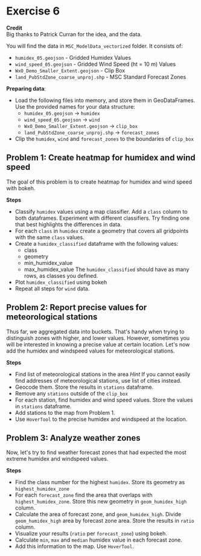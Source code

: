 # Exercise 6

**Credit**  
Big thanks to Patrick Curran for the idea, and the data.

You will find the data in `MSC_ModelData_vectorized` folder. It consists of:
* `humidex_05.geojson` - Gridded Humidex Values
* `wind_speed_05.geojson` - Gridded Wind Speed (ht = 10 m) Values
* `WxO_Demo_Smaller_Extent.geojson` - Clip Box
* `land_PubStdZone_coarse_unproj.shp` - MSC Standard Forecast Zones


**Preparing data**:
* Load the following files into memory, and store them in GeoDataFrames. Use the provided names for your data structure:
    * `humidex_05.geojson` -> `humidex`
    * `wind_speed_05.geojson` -> `wind`
    * `WxO_Demo_Smaller_Extent.geojson` -> `clip_box`
    * `land_PubStdZone_coarse_unproj.shp` -> `forecast_zones`
* Clip the `humidex`, `wind` and `forecast_zones` to the boundaries of `clip_box`

## Problem 1: Create heatmap for humidex and wind speed

The goal of this problem is to create heatmap for humidex and wind speed with bokeh.

**Steps**
* Classify `humidex` values using a map classifier. Add a `class` column to both dataframes.
    Experiment with different classifiers. Try finding one that best highlights the differences in data.
* For each `class` in `humidex` create a geometry that covers all gridpoints with the same `class` values.
* Create a `humidex_classified` dataframe with the following values:
    * class
    * geometry
    * min_humidex_value
    * max_humidex_value
    The `humidex_classified` should have as many rows, as classes you defined.
* Plot `humidex_classified` using bokeh
* Repeat all steps for `wind` data.


## Problem 2: Report precise values for meteorological stations

Thus far, we aggregated data into buckets. That's handy when trying to distinguish zones with higher, and lower values.
However, sometimes you will be interested in knowing a precise value at certain location. Let's now add the humidex and windspeed values for meteorological stations.

**Steps**
* Find list of meteorological stations in the area
    *Hint*
    If you cannot easily find addresses of meteorological stations, use list of cities instead.
* Geocode them. Store the results in `stations` dataframe.
* Remove any `stations` outside of the `clip_box`
* For each station, find humidex and wind speed values. Store the values in `stations` dataframe.
* Add stations to the map from Problem 1.
* Use `HoverTool` to the precise humidex and windspeed at the location.


## Problem 3: Analyze weather zones

Now, let's try to find weather forecast zones that had expected the most extreme humidex and windspeed values.

**Steps**
* Find the class number for the highest `humidex`. Store its geometry as `highest_humidex_zone`
* For each `forecast_zone` find the area that overlaps with `highest_humidex_zone`.
Store this new geometry in `geom_humidex_high` column.
* Calculate the area of forecast zone, and `geom_humidex_high`. Divide `geom_humidex_high` area by forecast zone area.
  Store the results in `ratio` column.
* Visualize your results (`ratio` per `forecast_zone`) using bokeh.
* Calculate `min`, `max` and `median` humidex value in each forecast zone.
* Add this information to the map. Use `HoverTool`.
